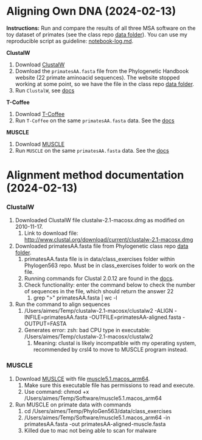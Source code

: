 # Aligning Own DNA (2024-02-13)

**Instructions:** Run and compare the results of all three MSA software on the toy dataset of primates (see the class repo [data folder](https://github.com/crsl4/phylogenetics-class/tree/master/data)). You can use my reproducible script as guideline: [notebook-log.md](https://github.com/crsl4/phylogenetics-class/tree/master/exercises/notebook-log.md).

**ClustalW**

1. Download [ClustalW](http://www.clustal.org/clustal2/)
2. Download the `primatesAA.fasta` file from the Phylogenetic Handbook website (22 primate aminoacid sequences). The website stopped working at some point, so we have the file in the class repo [data folder](https://github.com/crsl4/phylogenetics-class/tree/master/data).
3. Run `ClustalW`, see [docs](http://www.clustal.org/download/clustalw_help.txt)

**T-Coffee**

1. Download [T-Coffee](http://www.tcoffee.org/Projects/tcoffee/index.html#DOWNLOAD)
2. Run `T-Coffee` on the same `primatesAA.fasta` data. See the [docs](http://www.tcoffee.org/Projects/tcoffee/documentation/index.html#quick-start-t-coffee)

**MUSCLE**

1. Download [MUSCLE](https://www.drive5.com/muscle/downloads.htm)
2. Run `MUSCLE` on the same `primatesAA.fasta` data. See the [docs](https://www.drive5.com/muscle/manual/basic_alignment.html)

# Alignment method documentation (2024-02-13)
### ClustalW
1. Downloaded ClustalW file clustalw-2.1-macosx.dmg as modified on 2010-11-17. 
   1. Link to download file: http://www.clustal.org/download/current/clustalw-2.1-macosx.dmg
2. Downloaded primatesAA.fasta file from Phylogenetic class repo [data folder](https://github.com/crsl4/phylogenetics-class/tree/master/data).
   1. primatesAA.fasta file is in data/class_exercises folder within Phylogen563 repo. Must be in class_exercises folder to work on the file. 
   2. Running commands for Clustal 2.0.12 are found in the [docs](http://www.clustal.org/download/clustalw_help.txt).
   3. Check functionality: enter the command below to check the number of sequences in the file, which should return the answer 22
      1. grep ">" primatesAA.fasta | wc -l
3. Run the command to align sequences
   1. /Users/aimes/Temp/clustalw-2.1-macosx/clustalw2 -ALIGN -INFILE=primatesAA.fasta -OUTFILE=primatesAA-aligned.fasta -OUTPUT=FASTA
   2. Generates error: zsh: bad CPU type in executable: /Users/aimes/Temp/clustalw-2.1-macosx/clustalw2
      1. Meaning: clustal is likely incompatible with my operating system, recommended by crsl4 to move to MUSCLE program instead. 

### MUSCLE
1. Download [MUSLCE](https://github.com/rcedgar/muscle/releases/tag/5.1.0) with file [muscle5.1.macos_arm64](https://github.com/rcedgar/muscle/releases/download/5.1.0/muscle5.1.macos_arm64). 
   1. Make sure this executable file has permissions to read and execute. 
   2. Use command: chmod +x /Users/aimes/Temp/Software/muscle5.1.macos_arm64
2. Run MUSCLE on primate data with commands
   1. cd /Users/aimes/Temp/PhyloGen563/data/class_exercises
   2. /Users/aimes/Temp/Software/muscle5.1.macos_arm64 -in primatesAA.fasta -out primatesAA-aligned-muscle.fasta
   3. Killed due to mac not being able to scan for malware 